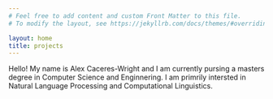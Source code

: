 ```yaml
---
# Feel free to add content and custom Front Matter to this file.
# To modify the layout, see https://jekyllrb.com/docs/themes/#overriding-theme-defaults

layout: home
title: projects
---
```



Hello! My name is Alex Caceres-Wright and I am currently pursing a masters degree in Computer Science and Enginnering. I am primrily intersted in Natural Language Processing and Computational Linguistics.
